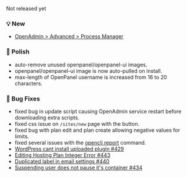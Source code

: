 Not released yet

### 💡 New
- [OpenAdmin > Advanced > Process Manager](/docs/admin/server/process_manager/)

### 💅 Polish
- auto-remove unused openpanel/openpanel-ui images.
- openpanel/openpanel-ui image is now auto-pulled on install.
- max-length of OpenPanel username is increased from 16 to 20 characters.

### 🐛 Bug Fixes
- fixed bug in update script causing OpenAdmin service restart before downloading extra scripts.
- fixed css issue on `/sites/new` page with the button.
- fixed bug with plan edit and plan create allowing negative values for limits.
- fixed several issues with the [opencli report](https://dev.openpanel.com/cli/report.html) command.
- [WordPress cant install uploaded plugin #429](https://github.com/stefanpejcic/OpenPanel/issues/429)
- [Editing Hosting Plan Integer Error #443](https://github.com/stefanpejcic/OpenPanel/issues/443)
- [Duplicated label in email settings #440](https://github.com/stefanpejcic/OpenPanel/issues/440)
- [Suspending user does not pause it's container #434](https://github.com/stefanpejcic/OpenPanel/issues/434)

